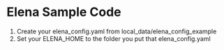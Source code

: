 # Elena Sample Code

1. Create your elena_config.yaml from local_data/elena_config_example
2. Set your ELENA_HOME to the folder you put that elena_config.yaml 

